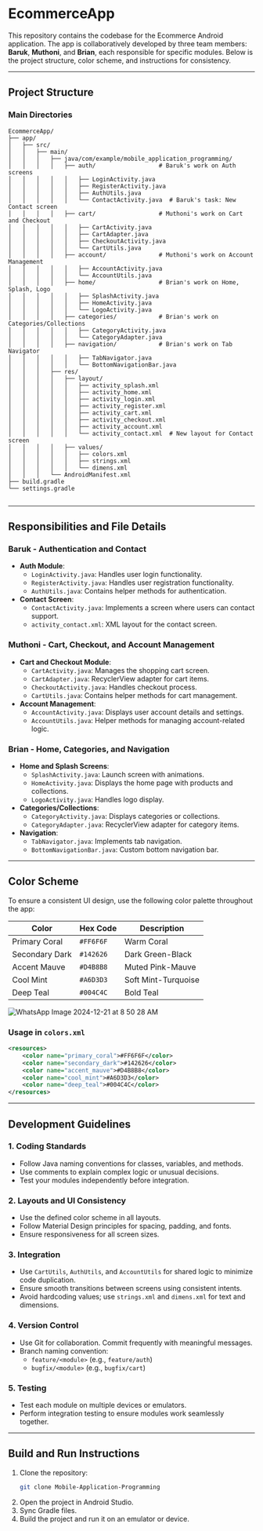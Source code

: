 
# EcommerceApp

This repository contains the codebase for the Ecommerce Android application. The app is collaboratively developed by three team members: **Baruk**, **Muthoni**, and **Brian**, each responsible for specific modules. Below is the project structure, color scheme, and instructions for consistency.

---

## Project Structure

### Main Directories
```
EcommerceApp/
├── app/
│   ├── src/
│   │   ├── main/
│   │   │   ├── java/com/example/mobile_application_programming/
│   │   │   │   ├── auth/                  # Baruk's work on Auth screens
│   │   │   │   │   ├── LoginActivity.java
│   │   │   │   │   ├── RegisterActivity.java
│   │   │   │   │   ├── AuthUtils.java
│   │   │   │   │   └── ContactActivity.java  # Baruk's task: New Contact screen
│   │   │   │   ├── cart/                  # Muthoni's work on Cart and Checkout
│   │   │   │   │   ├── CartActivity.java
│   │   │   │   │   ├── CartAdapter.java
│   │   │   │   │   ├── CheckoutActivity.java
│   │   │   │   │   └── CartUtils.java
│   │   │   │   ├── account/               # Muthoni's work on Account Management
│   │   │   │   │   ├── AccountActivity.java
│   │   │   │   │   └── AccountUtils.java
│   │   │   │   ├── home/                  # Brian's work on Home, Splash, Logo
│   │   │   │   │   ├── SplashActivity.java
│   │   │   │   │   ├── HomeActivity.java
│   │   │   │   │   └── LogoActivity.java
│   │   │   │   ├── categories/            # Brian's work on Categories/Collections
│   │   │   │   │   ├── CategoryActivity.java
│   │   │   │   │   └── CategoryAdapter.java
│   │   │   │   ├── navigation/            # Brian's work on Tab Navigator
│   │   │   │   │   ├── TabNavigator.java
│   │   │   │   │   └── BottomNavigationBar.java
│   │   │   ├── res/
│   │   │   │   ├── layout/
│   │   │   │   │   ├── activity_splash.xml
│   │   │   │   │   ├── activity_home.xml
│   │   │   │   │   ├── activity_login.xml
│   │   │   │   │   ├── activity_register.xml
│   │   │   │   │   ├── activity_cart.xml
│   │   │   │   │   ├── activity_checkout.xml
│   │   │   │   │   ├── activity_account.xml
│   │   │   │   │   └── activity_contact.xml  # New layout for Contact screen
│   │   │   │   ├── values/
│   │   │   │   │   ├── colors.xml
│   │   │   │   │   ├── strings.xml
│   │   │   │   │   └── dimens.xml
│   │   │   └── AndroidManifest.xml
├── build.gradle
└── settings.gradle


```

---

## Responsibilities and File Details

### **Baruk** - Authentication and Contact  
- **Auth Module**:  
  - `LoginActivity.java`: Handles user login functionality.  
  - `RegisterActivity.java`: Handles user registration functionality.  
  - `AuthUtils.java`: Contains helper methods for authentication.  
- **Contact Screen**:  
  - `ContactActivity.java`: Implements a screen where users can contact support.  
  - `activity_contact.xml`: XML layout for the contact screen.

### **Muthoni** - Cart, Checkout, and Account Management  
- **Cart and Checkout Module**:  
  - `CartActivity.java`: Manages the shopping cart screen.  
  - `CartAdapter.java`: RecyclerView adapter for cart items.  
  - `CheckoutActivity.java`: Handles checkout process.  
  - `CartUtils.java`: Contains helper methods for cart management.  
- **Account Management**:  
  - `AccountActivity.java`: Displays user account details and settings.  
  - `AccountUtils.java`: Helper methods for managing account-related logic.

### **Brian** - Home, Categories, and Navigation  
- **Home and Splash Screens**:  
  - `SplashActivity.java`: Launch screen with animations.  
  - `HomeActivity.java`: Displays the home page with products and collections.  
  - `LogoActivity.java`: Handles logo display.  
- **Categories/Collections**:  
  - `CategoryActivity.java`: Displays categories or collections.  
  - `CategoryAdapter.java`: RecyclerView adapter for category items.  
- **Navigation**:  
  - `TabNavigator.java`: Implements tab navigation.  
  - `BottomNavigationBar.java`: Custom bottom navigation bar.

---

## Color Scheme

To ensure a consistent UI design, use the following color palette throughout the app:

| Color          | Hex Code   | Description            |
|-----------------|------------|-----------------------|
| Primary Coral   | `#FF6F6F` | Warm Coral             |
| Secondary Dark  | `#142626` | Dark Green-Black       |
| Accent Mauve    | `#D4B8B8` | Muted Pink-Mauve       |
| Cool Mint       | `#A6D3D3` | Soft Mint-Turquoise    |
| Deep Teal       | `#004C4C` | Bold Teal              |

![WhatsApp Image 2024-12-21 at 8 50 28 AM](https://github.com/user-attachments/assets/f51015a0-7353-49e0-81d8-05bfd4b4fcc1)


### Usage in `colors.xml`
```xml
<resources>
    <color name="primary_coral">#FF6F6F</color>
    <color name="secondary_dark">#142626</color>
    <color name="accent_mauve">#D4B8B8</color>
    <color name="cool_mint">#A6D3D3</color>
    <color name="deep_teal">#004C4C</color>
</resources>

```

---

## Development Guidelines

### 1. **Coding Standards**  
- Follow Java naming conventions for classes, variables, and methods.  
- Use comments to explain complex logic or unusual decisions.  
- Test your modules independently before integration.  

### 2. **Layouts and UI Consistency**  
- Use the defined color scheme in all layouts.  
- Follow Material Design principles for spacing, padding, and fonts.  
- Ensure responsiveness for all screen sizes.

### 3. **Integration**  
- Use `CartUtils`, `AuthUtils`, and `AccountUtils` for shared logic to minimize code duplication.  
- Ensure smooth transitions between screens using consistent intents.  
- Avoid hardcoding values; use `strings.xml` and `dimens.xml` for text and dimensions.

### 4. **Version Control**  
- Use Git for collaboration. Commit frequently with meaningful messages.  
- Branch naming convention:  
  - `feature/<module>` (e.g., `feature/auth`)  
  - `bugfix/<module>` (e.g., `bugfix/cart`)  

### 5. **Testing**  
- Test each module on multiple devices or emulators.  
- Perform integration testing to ensure modules work seamlessly together.

---

## Build and Run Instructions

1. Clone the repository:
   ```bash
   git clone Mobile-Application-Programming
   ```
2. Open the project in Android Studio.  
3. Sync Gradle files.  
4. Build the project and run it on an emulator or device.
